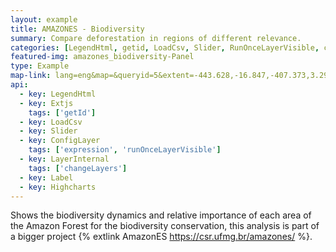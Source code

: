 ```yaml
---
layout: example
title: AMAZONES - Biodiversity
summary: Compare deforestation in regions of different relevance.
categories: [LegendHtml, getid, LoadCsv, Slider, RunOnceLayerVisible, changeLayers, Label, Highcharts]
featured-img: amazones_biodiversity-Panel
type: Example
map-link: lang=eng&map=&queryid=5&extent=-443.628,-16.847,-407.373,3.294&tools=helpintro,layerchooser,zoomextent,customzoom,getfeature,hovershowlegend&options=scale,startopened,hidestylechooser,enablequeries&visiblelayers=-1
api: 
  - key: LegendHtml
  - key: Extjs
    tags: ['getId']
  - key: LoadCsv
  - key: Slider
  - key: ConfigLayer
    tags: ['expression', 'runOnceLayerVisible']
  - key: LayerInternal
    tags: ['changeLayers']
  - key: Label
  - key: Highcharts
---
```

Shows the biodiversity dynamics and relative importance of each area of the Amazon Forest for the biodiversity conservation, this analysis is part of a bigger project {% extlink AmazonES https://csr.ufmg.br/amazones/ %}.
